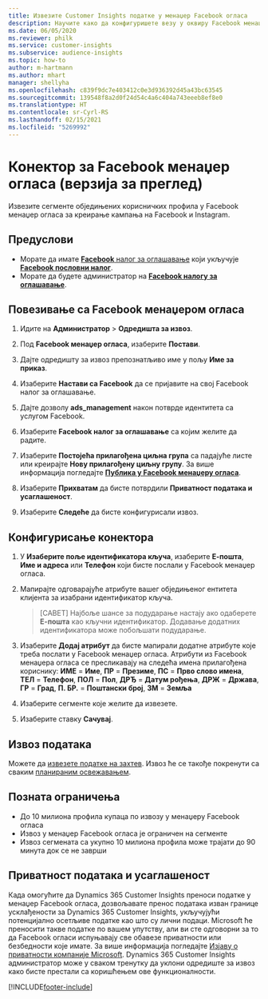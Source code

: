 ```yaml
---
title: Извезите Customer Insights податке у менаџер Facebook огласа
description: Научите како да конфигуришете везу у оквиру Facebook менаџера огласа.
ms.date: 06/05/2020
ms.reviewer: philk
ms.service: customer-insights
ms.subservice: audience-insights
ms.topic: how-to
author: m-hartmann
ms.author: mhart
manager: shellyha
ms.openlocfilehash: c839f9dc7e403412c0e3d936392d45a43bc63545
ms.sourcegitcommit: 139548f8a2d0f24d54c4a6c404a743eeeb8ef8e0
ms.translationtype: HT
ms.contentlocale: sr-Cyrl-RS
ms.lasthandoff: 02/15/2021
ms.locfileid: "5269992"
---
```

# <a name="connector-for-facebook-ads-manager-preview"></a>Конектор за Facebook менаџер огласа (верзија за преглед)

Извезите сегменте обједињених корисничких профила у Facebook менаџер огласа за креирање кампања на Facebook и Instagram.

## <a name="prerequisites"></a>Предуслови

- Морате да имате [**Facebook** налог за оглашавање](https://www.facebook.com/business/learn/lessons/step-by-step-ads-manager-account) који укључује [**Facebook пословни налог**](https://business.facebook.com/).
- Морате да будете администратор на [**Facebook налогу за оглашавање**](https://www.facebook.com/business/learn/lessons/step-by-step-ads-manager-account).

## <a name="connect-to-facebook-ads-manager"></a>Повезивање са Facebook менаџером огласа

1. Идите на **Администратор** > **Одредишта за извоз**.

1. Под **Facebook менаџер огласа**, изаберите **Постави**.

1. Дајте одредишту за извоз препознатљиво име у пољу **Име за приказ**.

1. Изаберите **Настави са Facebook** да се пријавите на свој Facebook налог за оглашавање.

1. Дајте дозволу **ads_management** након потврде идентитета са услугом Facebook.

1. Изаберите **Facebook налог за оглашавање** са којим желите да радите.

1. Изаберите **Постојећа прилагођена циљна група** са падајуће листе или креирајте **Нову прилагођену циљну групу**. За више информација погледајте [**Публика у Facebook менаџеру огласа**](https://www.facebook.com/business/help/744354708981227?id=2469097953376494).

1. Изаберите **Прихватам** да бисте потврдили **Приватност података и усаглашеност**.

1. Изаберите **Следеће** да бисте конфигурисали извоз.

## <a name="configure-the-connector"></a>Конфигурисање конектора

1. У **Изаберите поље идентификатора кључа**, изаберите **Е-пошта**, **Име и адреса** или **Телефон** који бисте послали у Facebook менаџер огласа.

1. Мапирајте одговарајуће атрибуте вашег обједињеног ентитета клијента за изабрани идентификатор кључа.
   > [САВЕТ] Најбоље шансе за подударање настају ако одаберете **Е-пошта** као кључни идентификатор. Додавање додатних идентификатора може побољшати подударање.

1. Изаберите **Додај атрибут** да бисте мапирали додатне атрибуте које треба послати у Facebook менаџер огласа. Атрибути из Facebook менаџера огласа се пресликавају на следећа имена прилагођена кориснику: **ИМЕ** = **Име**, **ПР** = **Презиме**, **ПС** = **Прво слово имена**, **ТЕЛ** = **Телефон**, **ПОЛ** = **Пол**, **ДРЂ** = **Датум рођења**, **ДРЖ** = **Држава**, **ГР** = **Град**, **П. БР.** = **Поштански број**, **ЗМ** = **Земља**

1. Изаберите сегменте које желите да извезете.

1. Изаберите ставку **Сачувај**.

## <a name="export-the-data"></a>Извоз података

Можете да [извезете податке на захтев](export-destinations.md). Извоз ће се такође покренути са сваким [планираним освежавањем](system.md#schedule-tab).

## <a name="known-limitations"></a>Позната ограничења

- До 10 милиона профила купаца по извозу у менаџеру Facebook огласа 
- Извоз у менаџер Facebook огласа је ограничен на сегменте
- Извоз сегмената са укупно 10 милиона профила може трајати до 90 минута док се не заврши

## <a name="data-privacy-and-compliance"></a>Приватност података и усаглашеност

Када омогућите да Dynamics 365 Customer Insights преноси податке у менаџер Facebook огласа, дозвољавате пренос података изван границе усклађености за Dynamics 365 Customer Insights, укључујући потенцијално осетљиве податке као што су лични подаци. Microsoft ће преносити такве податке по вашем упутству, али ви сте одговорни за то да Facebook огласи испуњавају све обавезе приватности или безбедности које имате. За више информација погледајте [Изјаву о приватности компаније Microsoft](https://go.microsoft.com/fwlink/?linkid=396732).
Dynamics 365 Customer Insights администратор може у сваком тренутку да уклони одредиште за извоз како бисте престали са коришћењем ове функционалности.


[!INCLUDE[footer-include](../includes/footer-banner.md)]